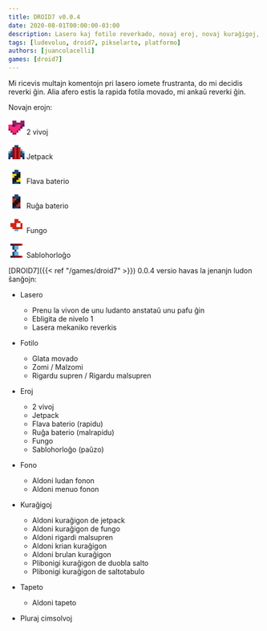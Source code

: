 ```yaml
---
title: DROID7 v0.0.4
date: 2020-08-01T00:00:00-03:00
description: Lasero kaj fotilo reverkado, novaj eroj, novaj kuraĝigoj, kaj pli...
tags: [ludevoluo, droid7, pikselarto, platformo]
authors: [juancolacelli]
games: [droid7]
---
```


Mi ricevis multajn komentojn pri lasero iomete frustranta, do mi decidis reverki ĝin. Alia afero estis la rapida fotila movado, mi ankaŭ reverki ĝin.

Novajn erojn:

![2 vivoj](items2.png) 2 vivoj

![Jetpack](items3.png) Jetpack

![Flava baterio](items4.png) Flava baterio

![Ruĝa baterio](items5.png) Ruĝa baterio

![Fungo](items6.png) Fungo

![Sablohorloĝo](items7.png) Sablohorloĝo

[DROID7]({{< ref "/games/droid7" >}}) 0.0.4 versio havas la jenanjn ludon ŝanĝojn:

-   Lasero

    -   Prenu la vivon de unu ludanto anstataŭ unu pafu ĝin
    -   Ebligita de nivelo 1
    -   Lasera mekaniko reverkis

-   Fotilo

    -   Glata movado
    -   Zomi / Malzomi
    -   Rigardu supren / Rigardu malsupren

-   Eroj

    -   2 vivoj
    -   Jetpack
    -   Flava baterio (rapidu)
    -   Ruĝa baterio (malrapidu)
    -   Fungo
    -   Sablohorloĝo (paŭzo)

-   Fono

    -   Aldoni ludan fonon
    -   Aldoni menuo fonon

-   Kuraĝigoj

    -   Aldoni kuraĝigon de jetpack
    -   Aldoni kuraĝigon de fungo
    -   Aldoni rigardi malsupren
    -   Aldoni krian kuraĝigon
    -   Aldoni brulan kuraĝigon
    -   Plibonigi kuraĝigon de duobla salto
    -   Plibonigi kuraĝigon de saltotabulo

-   Tapeto

    -   Aldoni tapeto

-   Pluraj cimsolvoj
